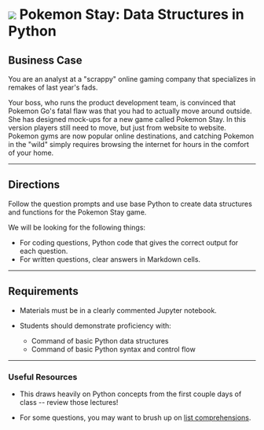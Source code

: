 # ![](https://ga-dash.s3.amazonaws.com/production/assets/logo-9f88ae6c9c3871690e33280fcf557f33.png) Pokemon Stay: Data Structures in Python

## Business Case

You are an analyst at a "scrappy" online gaming company that specializes in remakes of last year's fads.

Your boss, who runs the product development team, is convinced that Pokemon Go's fatal flaw was that you had to actually move around outside. She has designed mock-ups for a new game called Pokemon Stay. In this version players still need to move, but just from website to website. Pokemon gyms are now popular online destinations, and catching Pokemon in the "wild" simply requires browsing the internet for hours in the comfort of your home.

---

## Directions

Follow the question prompts and use base Python to create data structures and functions for the Pokemon Stay game.

We will be looking for the following things:

- For coding questions, Python code that gives the correct output for each question.
- For written questions, clear answers in Markdown cells.

---

## Requirements

- Materials must be in a clearly commented Jupyter notebook.
- Students should demonstrate proficiency with:

  - Command of basic Python data structures
  - Command of basic Python syntax and control flow

---

### Useful Resources

- This draws heavily on Python concepts from the first couple days of class -- review those lectures!

- For some questions, you may want to brush up on [list comprehensions](http://treyhunner.com/2015/12/python-list-comprehensions-now-in-color/).
